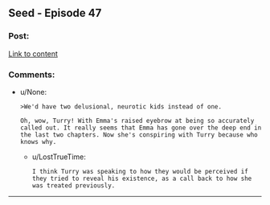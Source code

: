 ## Seed - Episode 47

### Post:

[Link to content](https://www.webtoons.com/en/sf/seed/episode-47/viewer?title_no=1480&episode_no=49&webtoon-platform-redirect=true)

### Comments:

- u/None:
  ```
  >We'd have two delusional, neurotic kids instead of one.

  Oh, wow, Turry! With Emma's raised eyebrow at being so accurately called out. It really seems that Emma has gone over the deep end in the last two chapters. Now she's conspiring with Turry because who knows why.
  ```

  - u/LostTrueTime:
    ```
    I think Turry was speaking to how they would be perceived if they tried to reveal his existence, as a call back to how she was treated previously.
    ```

---

